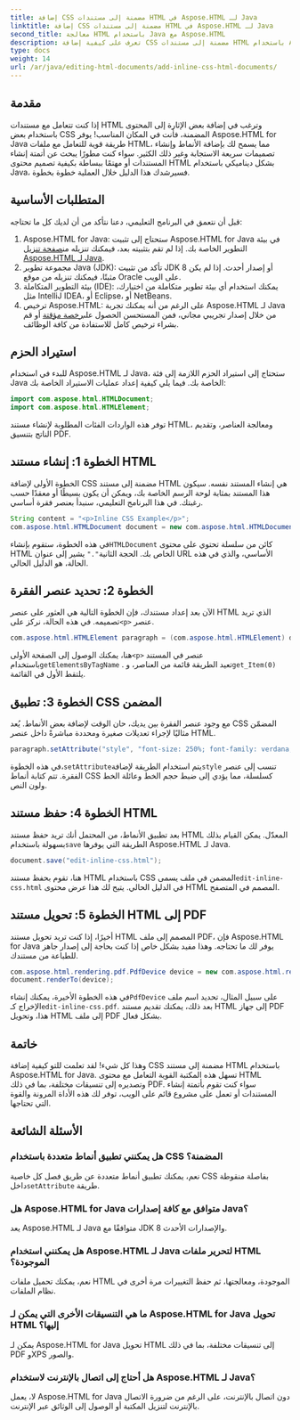 ```yaml
---
title: إضافة CSS مضمنة إلى مستندات HTML في Aspose.HTML لـ Java
linktitle: إضافة CSS مضمنة إلى مستندات HTML في Aspose.HTML لـ Java
second_title: معالجة HTML باستخدام Java مع Aspose.HTML
description: تعرف على كيفية إضافة CSS مضمنة إلى مستندات HTML باستخدام Aspose.HTML for Java. يساعدك هذا الدليل التفصيلي على تصميم HTML وتحويله إلى PDF بسهولة.
type: docs
weight: 14
url: /ar/java/editing-html-documents/add-inline-css-html-documents/
---
```

## مقدمة
إذا كنت تتعامل مع مستندات HTML وترغب في إضافة بعض الإثارة إلى المحتوى باستخدام بعض CSS المضمنة، فأنت في المكان المناسب! يوفر Aspose.HTML for Java طريقة قوية للتعامل مع ملفات HTML، مما يسمح لك بإضافة الأنماط وإنشاء تصميمات سريعة الاستجابة وغير ذلك الكثير. سواء كنت مطورًا يبحث عن أتمتة إنشاء المستندات أو مهتمًا ببساطة بكيفية تصميم محتوى HTML بشكل ديناميكي باستخدام Java، فسيرشدك هذا الدليل خلال العملية خطوة بخطوة.
## المتطلبات الأساسية
قبل أن نتعمق في البرنامج التعليمي، دعنا نتأكد من أن لديك كل ما تحتاجه:
1.  Aspose.HTML for Java: ستحتاج إلى تثبيت Aspose.HTML for Java في بيئة التطوير الخاصة بك. إذا لم تقم بتثبيته بعد، فيمكنك تنزيله من[صفحة تنزيل Aspose.HTML لـ Java](https://releases.aspose.com/html/java/).
2. مجموعة تطوير Java (JDK): تأكد من تثبيت JDK 8 أو إصدار أحدث. إذا لم يكن مثبتًا، فيمكنك تنزيله من موقع Oracle على الويب.
3. بيئة التطوير المتكاملة (IDE): يمكنك استخدام أي بيئة تطوير متكاملة من اختيارك، مثل IntelliJ IDEA، أو Eclipse، أو NetBeans.
4.  ترخيص Aspose.HTML: على الرغم من أنه يمكنك تجربة Aspose.HTML لـ Java من خلال إصدار تجريبي مجاني، فمن المستحسن الحصول على[رخصة مؤقتة](https://purchase.aspose.com/temporary-license/) أو قم بشراء ترخيص كامل للاستفادة من كافة الوظائف.

## استيراد الحزم
للبدء في استخدام Aspose.HTML لـ Java، ستحتاج إلى استيراد الحزم اللازمة إلى فئة Java الخاصة بك. فيما يلي كيفية إعداد عمليات الاستيراد الخاصة بك:
```java
import com.aspose.html.HTMLDocument;
import com.aspose.html.HTMLElement;
```
توفر هذه الواردات الفئات المطلوبة لإنشاء مستند HTML، ومعالجة العناصر، وتقديم الناتج بتنسيق PDF.
## الخطوة 1: إنشاء مستند HTML
الخطوة الأولى لإضافة CSS مضمنة إلى مستند HTML هي إنشاء المستند نفسه. سيكون هذا المستند بمثابة لوحة الرسم الخاصة بك، ويمكن أن يكون بسيطًا أو معقدًا حسب رغبتك. في هذا البرنامج التعليمي، سنبدأ بعنصر فقرة أساسي.
```java
String content = "<p>Inline CSS Example</p>";
com.aspose.html.HTMLDocument document = new com.aspose.html.HTMLDocument(content, ".");
```
 في هذه الخطوة، ستقوم بإنشاء`HTMLDocument` كائن من سلسلة تحتوي على محتوى HTML الخاص بك. الحجة الثانية`"."` يشير إلى عنوان URL الأساسي، والذي في هذه الحالة، هو الدليل الحالي.
## الخطوة 2: تحديد عنصر الفقرة
 الآن بعد إعداد مستندك، فإن الخطوة التالية هي العثور على عنصر HTML الذي تريد تصميمه. في هذه الحالة، نركز على`<p>` عنصر.
```java
com.aspose.html.HTMLElement paragraph = (com.aspose.html.HTMLElement) document.getElementsByTagName("p").get_Item(0);
```
 هنا، يمكنك الوصول إلى الصفحة الأولى`<p>` عنصر في المستند باستخدام`getElementsByTagName` . تعيد الطريقة قائمة من العناصر، و`get_Item(0)` يلتقط الأول في القائمة.
## الخطوة 3: تطبيق CSS المضمن
مع وجود عنصر الفقرة بين يديك، حان الوقت لإضافة بعض الأنماط. يُعد CSS المضمّن مثاليًا لإجراء تعديلات صغيرة ومحددة مباشرةً داخل عنصر HTML.
```java
paragraph.setAttribute("style", "font-size: 250%; font-family: verdana; color: #cd66aa");
```
 في هذه الخطوة،`setAttribute`يتم استخدام الطريقة لإضافة`style` تنسب إلى عنصر الفقرة. تتم كتابة أنماط CSS كسلسلة، مما يؤدي إلى ضبط حجم الخط وعائلة الخط ولون النص.
## الخطوة 4: حفظ مستند HTML
 بعد تطبيق الأنماط، من المحتمل أنك تريد حفظ مستند HTML المعدّل. يمكن القيام بذلك بسهولة باستخدام`save` الطريقة التي يوفرها Aspose.HTML لـ Java.
```java
document.save("edit-inline-css.html");
```
 هنا، تقوم بحفظ مستند HTML باستخدام CSS المضمن في ملف يسمى`edit-inline-css.html` في الدليل الحالي. يتيح لك هذا عرض محتوى HTML المصمم في المتصفح.
## الخطوة 5: تحويل مستند HTML إلى PDF
أخيرًا، إذا كنت تريد تحويل مستند HTML المصمم إلى ملف PDF، فإن Aspose.HTML for Java يوفر لك ما تحتاجه. وهذا مفيد بشكل خاص إذا كنت بحاجة إلى إصدار جاهز للطباعة من مستندك.
```java
com.aspose.html.rendering.pdf.PdfDevice device = new com.aspose.html.rendering.pdf.PdfDevice("edit-inline-css.pdf");
document.renderTo(device);
```
 في هذه الخطوة الأخيرة، يمكنك إنشاء`PdfDevice` على سبيل المثال، تحديد اسم ملف الإخراج كـ`edit-inline-css.pdf`. بعد ذلك، يمكنك تقديم مستند HTML إلى جهاز PDF هذا، وتحويل HTML إلى ملف PDF بشكل فعال.

## خاتمة
وهذا كل شيء! لقد تعلمت للتو كيفية إضافة CSS مضمنة إلى مستند HTML باستخدام Aspose.HTML for Java. تسهل هذه المكتبة القوية التعامل مع محتوى HTML وتصديره إلى تنسيقات مختلفة، بما في ذلك PDF. سواء كنت تقوم بأتمتة إنشاء المستندات أو تعمل على مشروع قائم على الويب، توفر لك هذه الأداة المرونة والقوة التي تحتاجها.
## الأسئلة الشائعة
### هل يمكنني تطبيق أنماط متعددة باستخدام CSS المضمنة؟
 نعم، يمكنك تطبيق أنماط متعددة عن طريق فصل كل خاصية CSS بفاصلة منقوطة داخل`setAttribute` طريقة.
### هل Aspose.HTML for Java متوافق مع كافة إصدارات Java؟
يعد Aspose.HTML لـ Java متوافقًا مع JDK 8 والإصدارات الأحدث.
### هل يمكنني استخدام Aspose.HTML لـ Java لتحرير ملفات HTML الموجودة؟
نعم، يمكنك تحميل ملفات HTML الموجودة، ومعالجتها، ثم حفظ التغييرات مرة أخرى في نظام الملفات.
### ما هي التنسيقات الأخرى التي يمكن لـ Aspose.HTML for Java تحويل HTML إليها؟
يمكن لـ Aspose.HTML for Java تحويل HTML إلى تنسيقات مختلفة، بما في ذلك PDF وXPS والصور.
### هل أحتاج إلى اتصال بالإنترنت لاستخدام Aspose.HTML لـ Java؟
لا، يعمل Aspose.HTML for Java دون اتصال بالإنترنت، على الرغم من ضرورة الاتصال بالإنترنت لتنزيل المكتبة أو الوصول إلى الوثائق عبر الإنترنت.